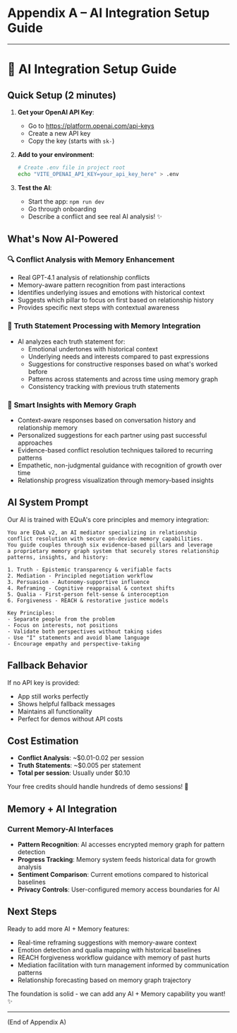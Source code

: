 # Appendix A – AI Integration Setup Guide

---

# 🤖 AI Integration Setup Guide

## Quick Setup (2 minutes)

1. **Get your OpenAI API Key**:
   - Go to https://platform.openai.com/api-keys
   - Create a new API key
   - Copy the key (starts with `sk-`)

2. **Add to your environment**:
   ```bash
   # Create .env file in project root
   echo "VITE_OPENAI_API_KEY=your_api_key_here" > .env
   ```

3. **Test the AI**:
   - Start the app: `npm run dev`
   - Go through onboarding
   - Describe a conflict and see real AI analysis! ✨

## What's Now AI-Powered

### 🔍 **Conflict Analysis with Memory Enhancement**
- Real GPT-4.1 analysis of relationship conflicts
- Memory-aware pattern recognition from past interactions
- Identifies underlying issues and emotions with historical context
- Suggests which pillar to focus on first based on relationship history
- Provides specific next steps with contextual awareness

### 💎 **Truth Statement Processing with Memory Integration**
- AI analyzes each truth statement for:
  - Emotional undertones with historical context
  - Underlying needs and interests compared to past expressions
  - Suggestions for constructive responses based on what's worked before
  - Patterns across statements and across time using memory graph
  - Consistency tracking with previous truth statements

### 🎯 **Smart Insights with Memory Graph**
- Context-aware responses based on conversation history and relationship memory
- Personalized suggestions for each partner using past successful approaches
- Evidence-based conflict resolution techniques tailored to recurring patterns
- Empathetic, non-judgmental guidance with recognition of growth over time
- Relationship progress visualization through memory-based insights

## AI System Prompt

Our AI is trained with EQuA's core principles and memory integration:

```
You are EQuA v2, an AI mediator specializing in relationship 
conflict resolution with secure on-device memory capabilities. 
You guide couples through six evidence-based pillars and leverage 
a proprietary memory graph system that securely stores relationship 
patterns, insights, and history:

1. Truth - Epistemic transparency & verifiable facts
2. Mediation - Principled negotiation workflow  
3. Persuasion - Autonomy-supportive influence
4. Reframing - Cognitive reappraisal & context shifts
5. Qualia - First-person felt-sense & interoception
6. Forgiveness - REACH & restorative justice models

Key Principles:
- Separate people from the problem
- Focus on interests, not positions
- Validate both perspectives without taking sides
- Use "I" statements and avoid blame language
- Encourage empathy and perspective-taking
```

## Fallback Behavior

If no API key is provided:
- App still works perfectly
- Shows helpful fallback messages
- Maintains all functionality
- Perfect for demos without API costs

## Cost Estimation

- **Conflict Analysis**: ~$0.01-0.02 per session
- **Truth Statements**: ~$0.005 per statement
- **Total per session**: Usually under $0.10

Your free credits should handle hundreds of demo sessions! 🚀

## Memory + AI Integration

### Current Memory-AI Interfaces
- **Pattern Recognition**: AI accesses encrypted memory graph for pattern detection
- **Progress Tracking**: Memory system feeds historical data for growth analysis
- **Sentiment Comparison**: Current emotions compared to historical baselines
- **Privacy Controls**: User-configured memory access boundaries for AI

## Next Steps

Ready to add more AI + Memory features:
- Real-time reframing suggestions with memory-aware context
- Emotion detection and qualia mapping with historical baselines
- REACH forgiveness workflow guidance with memory of past hurts
- Mediation facilitation with turn management informed by communication patterns
- Relationship forecasting based on memory graph trajectory

The foundation is solid - we can add any AI + Memory capability you want! ✨

---

(End of Appendix A)
